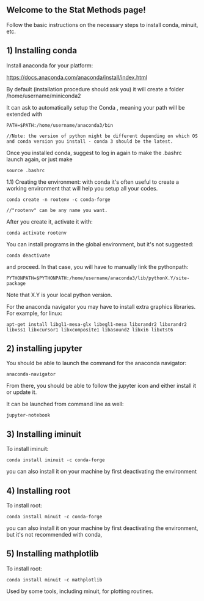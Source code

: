 ## Welcome to the Stat Methods page!

Follow the basic instructions on the necessary steps to install conda, minuit, etc. 

## 1) Installing conda

Install anaconda for your platform:

https://docs.anaconda.com/anaconda/install/index.html


By default (installation procedure should ask you) it will create a folder /home/username/miniconda2

It can ask to automatically setup the Conda , meaning your path will be extended with

    PATH=$PATH:/home/username/anaconda3/bin

    //Note: the version of python might be different depending on which OS and conda version you install - conda 3 should be the latest.

Once you installed conda, suggest to log in again to make the .bashrc launch again, or just make 

    source .bashrc

1.1) Creating the environment: with conda it's often useful to create a working environment that will help you setup all your codes.

    conda create -n rootenv -c conda-forge

    //"rootenv" can be any name you want.

After you create it, activate it with:

    conda activate rootenv

You can install programs in the global environment, but it's not suggested:

    conda deactivate

and proceed. In that case, you will have to manually link the pythonpath:

    PYTHONPATH=$PYTHONPATH:/home/username/anaconda3/lib/pythonX.Y/site-package

Note that X.Y is your local python version.

For the anaconda navigator you may have to install extra graphics libraries. For example, for linux:

    apt-get install libgl1-mesa-glx libegl1-mesa libxrandr2 libxrandr2 libxss1 libxcursor1 libxcomposite1 libasound2 libxi6 libxtst6

## 2) installing jupyter

You should be able to launch the command for the anaconda navigator:

    anaconda-navigator

From there, you should be able to follow the jupyter icon and either install it or update it.

It can be launched from command line as well:

    jupyter-notebook

## 3) Installing iminuit

To install iminuit:

    conda install iminuit -c conda-forge

you can also install it on your machine by first deactivating the environment

## 4) Installing root

To install root:

    conda install minuit -c conda-forge

you can also install it on your machine by first deactivating the environment, but it's not recommended with conda,

## 5) Installing mathplotlib

To install root:

    conda install minuit -c mathplotlib

Used by some tools, including minuit, for plotting routines.

